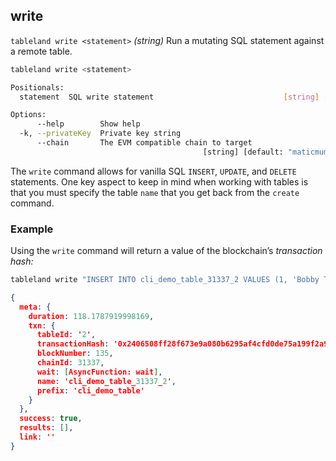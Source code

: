 
## write

`tableland write <statement>` _(string)_
Run a mutating SQL statement against a remote table.

```bash
tableland write <statement>

Positionals:
  statement  SQL write statement                             [string] [required]

Options:
      --help        Show help                                          [boolean]
  -k, --privateKey  Private key string                                  [string]
      --chain       The EVM compatible chain to target
                                           [string] [default: "maticmum"]
```

The `write` command allows for vanilla SQL `INSERT`, `UPDATE`, and `DELETE` statements. One key aspect to keep in mind when working with tables is that you must specify the table `name` that you get back from the `create` command.

### Example

Using the `write` command will return a value of the blockchain’s _transaction hash:_

```bash
tableland write "INSERT INTO cli_demo_table_31337_2 VALUES (1, 'Bobby Tables');"
```

```json
{
  meta: {
    duration: 118.1787919998169,
    txn: {
      tableId: '2',
      transactionHash: '0x2406508ff28f673e9a080b6295af4cfd0de75a199f2a9044a1cad580cd0aae0a',
      blockNumber: 135,
      chainId: 31337,
      wait: [AsyncFunction: wait],
      name: 'cli_demo_table_31337_2',
      prefix: 'cli_demo_table'
    }
  },
  success: true,
  results: [],
  link: ''
}
```
